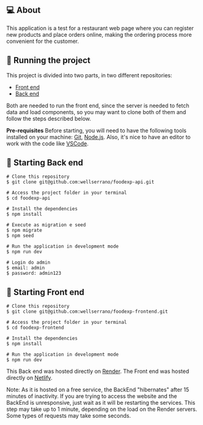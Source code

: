 
## 💻 About

This application is a test for a restaurant web page where you can register new products and place orders online, making the ordering process more convenient for the customer.


## 🚀 Running the project

This project is divided into two parts, in two different repositories:
- [Front end](https://github.com/wellserrano/foodexp-frontend)
- [Back end](https://github.com/wellserrano/foodexp-api)

Both are needed to run the front end, since the server is needed to fetch data and load components, so you may want to clone both of them and follow the steps described below.

**Pre-requisites**
Before starting, you will need to have the following tools installed on your machine: [Git](https://git-scm.com), [Node.js](https://nodejs.org/en/). Also, it's nice to have an editor to work with the code like [VSCode](https://code.visualstudio.com/).

## 🎲 Starting Back end
```
# Clone this repository
$ git clone git@github.com:wellserrano/foodexp-api.git

# Access the project folder in your terminal
$ cd foodexp-api

# Install the dependencies
$ npm install

# Execute as migration e seed
$ npm migrate
$ npm seed

# Run the application in development mode
$ npm run dev

# Login do admin
$ email: admin
$ password: admin123
```

## 🎲 Starting Front end
```
# Clone this repository
$ git clone git@github.com:wellserrano/foodexp-frontend.git

# Access the project folder in your terminal
$ cd foodexp-frontend

# Install the dependencies
$ npm install

# Run the application in development mode
$ npm run dev
```

This Back end was hosted directly on [Render](https://foodexp-api.onrender.com).
The Front end was hosted directly on [Netlify](https://foodexp-rocketseat.netlify.app/).

Note: As it is hosted on a free service, the BackEnd "hibernates" after 15 minutes of inactivity. If you are trying to access the website and the BackEnd is unresponsive, just wait as it will be restarting the services. This step may take up to 1 minute, depending on the load on the Render servers. Some types of requests may take some seconds.
